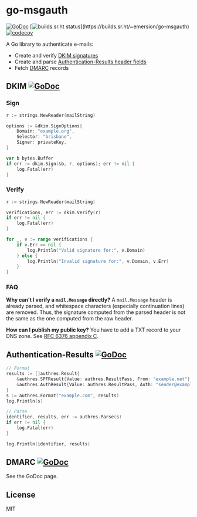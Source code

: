 # go-msgauth

[![GoDoc](https://godoc.org/github.com/drhinternet/go-msgauth?status.svg)](https://godoc.org/github.com/drhinternet/go-msgauth)
[![builds.sr.ht status](https://builds.sr.ht/~emersion/go-msgauth.svg?)](https://builds.sr.ht/~emersion/go-msgauth)
[![codecov](https://codecov.io/gh/emersion/go-msgauth/branch/master/graph/badge.svg)](https://codecov.io/gh/emersion/go-msgauth)

A Go library to authenticate e-mails:

* Create and verify [DKIM signatures][DKIM]
* Create and parse [Authentication-Results header fields][Authentication-Results]
* Fetch [DMARC] records

## DKIM [![GoDoc](https://godoc.org/github.com/drhinternet/go-msgauth/dkim?status.svg)](https://godoc.org/github.com/drhinternet/go-msgauth/dkim)

### Sign

```go
r := strings.NewReader(mailString)

options := &dkim.SignOptions{
	Domain: "example.org",
	Selector: "brisbane",
	Signer: privateKey,
}

var b bytes.Buffer
if err := dkim.Sign(&b, r, options); err != nil {
	log.Fatal(err)
}
```

### Verify

```go
r := strings.NewReader(mailString)

verifications, err := dkim.Verify(r)
if err != nil {
	log.Fatal(err)
}

for _, v := range verifications {
	if v.Err == nil {
		log.Println("Valid signature for:", v.Domain)
	} else {
		log.Println("Invalid signature for:", v.Domain, v.Err)
	}
}
```

### FAQ

**Why can't I verify a `mail.Message` directly?** A `mail.Message` header is
already parsed, and whitespace characters (especially continuation lines) are
removed. Thus, the signature computed from the parsed header is not the same as
the one computed from the raw header.

**How can I publish my public key?** You have to add a TXT record to your DNS
zone. See [RFC 6376 appendix C](https://tools.ietf.org/html/rfc6376#appendix-C).

## Authentication-Results [![GoDoc](https://godoc.org/github.com/drhinternet/go-msgauth/authres?status.svg)](https://godoc.org/github.com/drhinternet/go-msgauth/authres)

```go
// Format
results := []authres.Result{
	&authres.SPFResult{Value: authres.ResultPass, From: "example.net"},
	&authres.AuthResult{Value: authres.ResultPass, Auth: "sender@example.com"},
}
s := authres.Format("example.com", results)
log.Println(s)

// Parse
identifier, results, err := authres.Parse(s)
if err != nil {
	log.Fatal(err)
}

log.Println(identifier, results)
```

## DMARC [![GoDoc](https://godoc.org/github.com/drhinternet/go-msgauth/dmarc?status.svg)](https://godoc.org/github.com/drhinternet/go-msgauth/dmarc)

See the GoDoc page.

## License

MIT

[DKIM]: https://tools.ietf.org/html/rfc6376
[Authentication-Results]: https://tools.ietf.org/html/rfc7601
[DMARC]: http://tools.ietf.org/html/rfc7489

